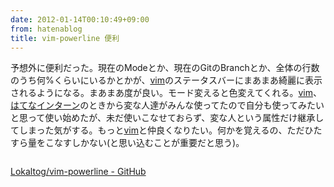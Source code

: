 ```yaml
---
date: 2012-01-14T00:10:49+09:00
from: hatenablog
title: vim-powerline 便利
---
```


<p>予想外に便利だった。現在のModeとか、現在のGitのBranchとか、全体の行数のうち何%くらいにいるかとかが、<a class="keyword" href="http://d.hatena.ne.jp/keyword/vim">vim</a>のステータスバーにまあまあ綺麗に表示されるようになる。まあまあ度が良い。モード変えると色変えてくれる。<a class="keyword" href="http://d.hatena.ne.jp/keyword/vim">vim</a>、<a class="keyword" href="http://d.hatena.ne.jp/keyword/%A4%CF%A4%C6%A4%CA%A5%A4%A5%F3%A5%BF%A1%BC%A5%F3">はてなインターン</a>のときから変な人達がみんな使ってたので自分も使ってみたいと思って使い始めたが、未だ使いこなせておらず、変な人という属性だけ継承してしまった気がする。もっと<a class="keyword" href="http://d.hatena.ne.jp/keyword/vim">vim</a>と仲良くなりたい。何かを覚えるの、ただひたすら量をこなすしかない(と思い込むことが重要だと思う)。</p><p><img src="http://dl.dropbox.com/u/5978869/image/20120114_000246.png" alt="" class="frame"/></p><p><a href="https://github.com/Lokaltog/vim-powerline">Lokaltog/vim-powerline - GitHub</a></p>

